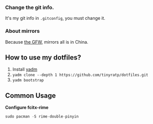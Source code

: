 ### Change the git info.

It's my git info in `.gitconfig`, you must change it.


### About mirrors

Because [the GFW](https://en.wikipedia.org/wiki/Great_Firewall), mirrors all is in China.

## How to use my dotfiles?

1. Install [yadm](https://yadm.io/docs/install)
2. ```yadm clone --depth 1 https://github.com/tinyratp/dotfiles.git```
3. ```yadm bootstrap```

## Common Usage

**Configure fcitx-rime**

```python
sudo pacman -S rime-double-pinyin
```

